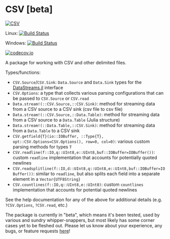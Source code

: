 # CSV [beta]

[![CSV](http://pkg.julialang.org/badges/CSV_0.4.svg)](http://pkg.julialang.org/?pkg=CSV&ver=0.4)

Linux: [![Build Status](https://travis-ci.org/JuliaDB/CSV.jl.svg?branch=master)](https://travis-ci.org/JuliaDB/CSV.jl)

Windows: [![Build Status](https://ci.appveyor.com/api/projects/status/github/JuliaDB/CSV.jl?branch=master&svg=true)](https://ci.appveyor.com/project/JuliaDB/csv-jl/branch/master)

[![codecov.io](http://codecov.io/github/JuliaDB/CSV/coverage.svg?branch=master)](http://codecov.io/github/JuliaDB/CSV?branch=master)

A package for working with CSV and other delimited files.

Types/functions:

* `CSV.Source`/`CSV.Sink`: `Data.Source` and `Data.Sink` types for the [DataStreams.jl](https://github.com/JuliaDB/DataStreams.jl) interface
* `CSV.Options`: a type that collects various parsing configurations that can be passed to `CSV.Source` or `CSV.read`
* `Data.stream!(::CSV.Source,::CSV.Sink)`: method for streaming data from a CSV source to a CSV sink (csv file to csv file)
* `Data.stream!(::CSV.Source,::Data.Table)`: method for streaming data from a CSV source to a `Data.Table` (Julia structure)
* `Data.stream!(::Data.Table,::CSV.Sink)`: method for streaming data from a `Data.Table` to a CSV sink
* `CSV.getfield{T}(io::IOBuffer, ::Type{T}, opt::CSV.Options=CSV.Options(), row=0, col=0)`: various custom parsing methods for types `T`
* `CSV.readline(f::IO,q::UInt8,e::UInt8,buf::IOBuffer=IOBuffer())`: custom `readline` implementation that accounts for potentially quoted newlines
* `CSV.readsplitline(f::IO,d::UInt8,q::UInt8,e::UInt8,buf::IOBuffer=IOBuffer())`: similar to `readline`, but also splits each field into a separate element in a `Vector{UTF8String}`
* `CSV.countlines(f::IO,q::UInt8,e::UInt8)`: custom `countlines` implementation that accounts for potential quoted newlines

See the help documentation for any of the above for additional details (e.g. `?CSV.Options`, `?CSV.read`, etc.)

The package is currently in "beta", which means it's been tested, used by various and sundry whipper-snappers, but most likely has some corner cases yet to be fleshed out. Please let us know about your experience, any bugs, or feature requests [here](https://github.com/JuliaDB/CSV.jl/issues/new)!
